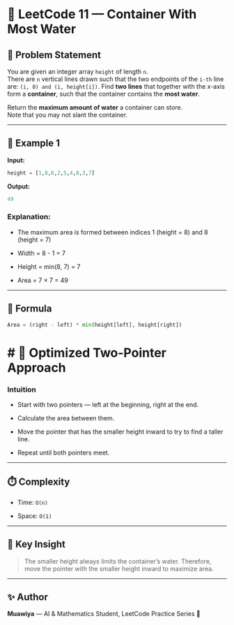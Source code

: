 # 🧩 LeetCode 11 — Container With Most Water

## 📘 Problem Statement
You are given an integer array `height` of length `n`.  
There are `n` vertical lines drawn such that the two endpoints of the `i-th` line are:
`(i, 0) and (i, height[i])`.
Find **two lines** that together with the x-axis form a **container**, such that the container contains the **most water**.

Return the **maximum amount of water** a container can store.  
Note that you may not slant the container.

---

## 🔢 Example 1
**Input:**
```python
height = [1,8,6,2,5,4,8,3,7]
```
**Output:**
```py
49

```
### Explanation:

+ The maximum area is formed between indices 1 (height = 8) and 8 (height = 7)

+ Width = 8 - 1 = 7

+ Height = min(8, 7) = 7

+ Area = 7 × 7 = 49

---

## 🧮 Formula
```py
Area = (right - left) * min(height[left], height[right])

```
# # 🚀 Optimized Two-Pointer Approach
### Intuition

+ Start with two pointers — left at the beginning, right at the end.

+ Calculate the area between them.

+ Move the pointer that has the smaller height inward to try to find a taller line.

+ Repeat until both pointers meet.

---
## ⏱️ Complexity

+ Time: `O(n)`

+ Space: `O(1)`

---
## 🎯 Key Insight

> The smaller height always limits the container’s water.
> Therefore, move the pointer with the smaller height inward to maximize area.
---
## ✨ Author

**Muawiya** — AI & Mathematics Student, 
LeetCode Practice Series 🚀
